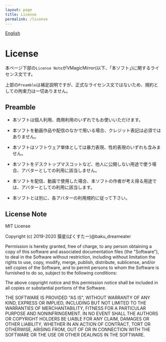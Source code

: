 ```yaml
---
layout: page
title: License
permalink: /license
---
```


[English](./en/license)

# License

本ページ下部の`License Note`がVMagicMirror(以下、「本ソフト」)に関するライセンス文です。

上部の`Preamble`は補足説明ですが、正式なライセンス文ではないため、規約としての拘束力は一切ありません。

## Preamble

* 本ソフトは個人利用、商用利用のいずれでもお使いいただけます。
* 本ソフトを動画作品や配信のなかで用いる場合、クレジット表記は必須ではありません。

* 本ソフトはソフトウェア単体としては暴力表現、性的表現のいずれも含みません。
* 本ソフトをデスクトップマスコットなど、他人に公開しない用途で使う場合、アバターとしての利用に該当しません。
* 本ソフトを配信、動画で使用した場合、本ソフトの作者が考え得る用途では、アバターとしての利用に該当します。
* 本ソフトとは別に、各アバターの利用規約に従って下さい。

## License Note

MIT License

Copyright (c) 2019-2020 獏星(ばくすたー)@baku_dreameater

Permission is hereby granted, free of charge, to any person obtaining a copy
of this software and associated documentation files (the "Software"), to deal
in the Software without restriction, including without limitation the rights
to use, copy, modify, merge, publish, distribute, sublicense, and/or sell
copies of the Software, and to permit persons to whom the Software is
furnished to do so, subject to the following conditions:

The above copyright notice and this permission notice shall be included in all
copies or substantial portions of the Software.

THE SOFTWARE IS PROVIDED "AS IS", WITHOUT WARRANTY OF ANY KIND, EXPRESS OR
IMPLIED, INCLUDING BUT NOT LIMITED TO THE WARRANTIES OF MERCHANTABILITY,
FITNESS FOR A PARTICULAR PURPOSE AND NONINFRINGEMENT. IN NO EVENT SHALL THE
AUTHORS OR COPYRIGHT HOLDERS BE LIABLE FOR ANY CLAIM, DAMAGES OR OTHER
LIABILITY, WHETHER IN AN ACTION OF CONTRACT, TORT OR OTHERWISE, ARISING FROM,
OUT OF OR IN CONNECTION WITH THE SOFTWARE OR THE USE OR OTHER DEALINGS IN THE
SOFTWARE.
